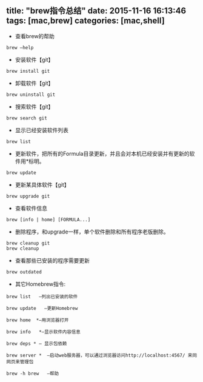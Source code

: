 title: "brew指令总结"
date: 2015-11-16 16:13:46
tags: [mac,brew]
categories: [mac,shell]
---


* 查看brew的帮助

`brew –help`

* 安装软件【git】

`brew install git`

* 卸载软件【git】

`brew uninstall git`

* 搜索软件【git】

`brew search git`

<!--more-->

* 显示已经安装软件列表

`brew list`

* 更新软件，把所有的Formula目录更新，并且会对本机已经安装并有更新的软件用*标明。

`brew update`

* 更新某具体软件【git】

`brew upgrade git`

* 查看软件信息

`brew [info | home] [FORMULA...]`

* 删除程序，和upgrade一样，单个软件删除和所有程序老版删除。

```
brew cleanup git 
brew cleanup
```
* 查看那些已安装的程序需要更新

`brew outdated`




* 其它Homebrew指令:

```
brew list   —列出已安装的软件

brew update   —更新Homebrew

brew home  *—用浏览器打开

brew info   *—显示软件内容信息

brew deps * — 显示包依赖

brew server *  —启动web服务器，可以通过浏览器访问http://localhost:4567/ 来同网页来管理包

brew -h brew   —帮助
```
